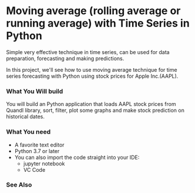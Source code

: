 # **Moving average (rolling average or running average) with Time Series in Python**

Simple very effective technique in time series, can be used for data preparation, forecasting and making predictions.

In this project, we'll see how to use moving average technique for time series forecasting with Python using stock prices for Apple Inc.(AAPL).

### What You Will build
You will build an Python application that loads AAPL stock prices from Quandl library, sort, filter, plot some graphs and make stock prediction on historical dates.

### What You need

- A favorite text editor
- Python 3.7 or later
- You can also import the code straight into your IDE:
  - jupyter notebook
  - VC Code
  
### See Also

